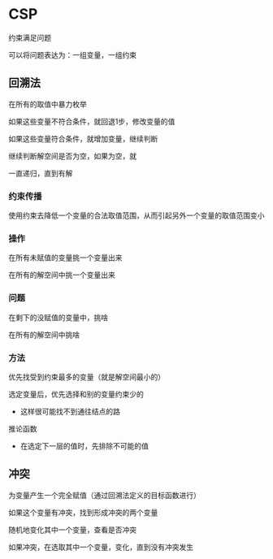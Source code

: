 # CSP

约束满足问题

可以将问题表达为：一组变量，一组约束

## 回溯法

在所有的取值中暴力枚举

如果这些变量不符合条件，就回退1步，修改变量的值

如果这些变量符合条件，就增加变量，继续判断

继续判断解空间是否为空，如果为空，就

一直递归，直到有解

### 约束传播

使用约束去降低一个变量的合法取值范围，从而引起另外一个变量的取值范围变小

### 操作

在所有未赋值的变量挑一个变量出来

在所有的解空间中挑一个变量出来

### 问题

在剩下的没赋值的变量中，挑啥

在所有的解空间中挑啥

### 方法

优先找受到约束最多的变量（就是解空间最小的）

选定变量后，优先选择和别的变量约束少的

- 这样很可能找不到通往结点的路

推论函数

- 在选定下一层的值时，先排除不可能的值

## 冲突

为变量产生一个完全赋值（通过回溯法定义的目标函数进行）

如果这个变量有冲突，找到形成冲突的两个变量

随机地变化其中一个变量，查看是否冲突

如果冲突，在选取其中一个变量，变化，直到没有冲突发生